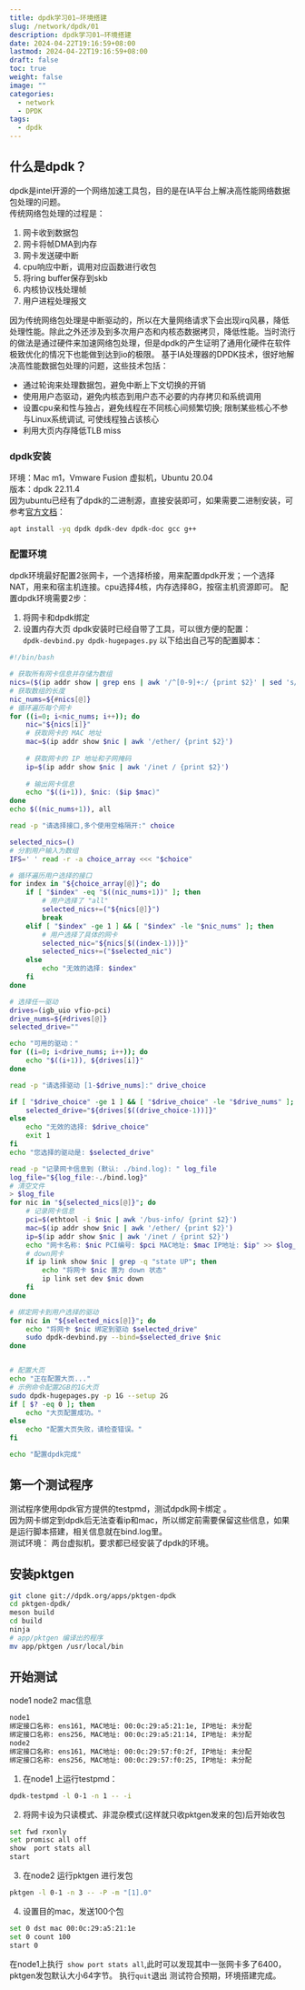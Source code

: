 ```yaml
---
title: dpdk学习01—环境搭建
slug: /network/dpdk/01
description: dpdk学习01—环境搭建
date: 2024-04-22T19:16:59+08:00
lastmod: 2024-04-22T19:16:59+08:00
draft: false
toc: true
weight: false
image: ""
categories:
  - network
  - DPDK
tags:
  - dpdk
---
```

## 什么是dpdk？

dpdk是intel开源的一个网络加速工具包，目的是在IA平台上解决高性能网络数据包处理的问题。  
传统网络包处理的过程是：
1. 网卡收到数据包
2. 网卡将帧DMA到内存
3. 网卡发送硬中断
4. cpu响应中断，调用对应函数进行收包
5. 将ring buffer保存到skb
6. 内核协议栈处理帧
7. 用户进程处理报文  

因为传统网络包处理是中断驱动的，所以在大量网络请求下会出现irq风暴，降低处理性能。除此之外还涉及到多次用户态和内核态数据拷贝，降低性能。当时流行的做法是通过硬件来加速网络包处理，但是dpdk的产生证明了通用化硬件在软件极致优化的情况下也能做到达到io的极限。
基于IA处理器的DPDK技术，很好地解决高性能数据包处理的问题，这些技术包括：
- 通过轮询来处理数据包，避免中断上下文切换的开销
- 使用用户态驱动，避免内核态到用户态不必要的内存拷贝和系统调用
- 设置cpu亲和性与独占，避免线程在不同核心间频繁切换; 限制某些核心不参与Linux系统调试, 可使线程独占该核心
- 利用大页内存降低TLB miss
### dpdk安装
环境：Mac m1，Vmware Fusion 虚拟机，Ubuntu 20.04  
版本：dpdk 22.11.4  
因为ubuntu已经有了dpdk的二进制源，直接安装即可，如果需要二进制安装，可参考[官方文档](https://core.dpdk.org/doc/quick-start/)：
```bash
apt install -yq dpdk dpdk-dev dpdk-doc gcc g++
```

### 配置环境
dpdk环境最好配置2张网卡，一个选择桥接，用来配置dpdk开发；一个选择NAT，用来和宿主机连接。cpu选择4核，内存选择8G，按宿主机资源即可。
配置dpdk环境需要2步：
1. 将网卡和dpdk绑定
2. 设置内存大页
dpdk安装时已经自带了工具，可以很方便的配置：  
`dpdk-devbind.py dpdk-hugepages.py`
以下给出自己写的配置脚本：
```bash
#!/bin/bash

# 获取所有网卡信息并存储为数组
nics=($(ip addr show | grep ens | awk '/^[0-9]+:/ {print $2}' | sed 's/://'))
# 获取数组的长度
nic_nums=${#nics[@]}
# 循环遍历每个网卡
for ((i=0; i<nic_nums; i++)); do    
    nic="${nics[i]}"
    # 获取网卡的 MAC 地址
    mac=$(ip addr show $nic | awk '/ether/ {print $2}')
    
    # 获取网卡的 IP 地址和子网掩码
    ip=$(ip addr show $nic | awk '/inet / {print $2}')
    
    # 输出网卡信息
    echo "$((i+1)), $nic: ($ip $mac)"
done
echo $((nic_nums+1)), all

read -p "请选择接口,多个使用空格隔开:" choice

selected_nics=()
# 分割用户输入为数组
IFS=' ' read -r -a choice_array <<< "$choice"

# 循环遍历用户选择的接口
for index in "${choice_array[@]}"; do
    if [ "$index" -eq "$((nic_nums+1))" ]; then
        # 用户选择了 "all"
        selected_nics+=("${nics[@]}")
        break
    elif [ "$index" -ge 1 ] && [ "$index" -le "$nic_nums" ]; then
        # 用户选择了具体的网卡
        selected_nic="${nics[$((index-1))]}"
        selected_nics+=("$selected_nic")
    else
        echo "无效的选择: $index"
    fi
done

# 选择任一驱动
drives=(igb_uio vfio-pci)
drive_nums=${#drives[@]}
selected_drive=""

echo "可用的驱动："
for ((i=0; i<drive_nums; i++)); do
    echo "$((i+1)), ${drives[i]}"
done

read -p "请选择驱动 [1-$drive_nums]:" drive_choice

if [ "$drive_choice" -ge 1 ] && [ "$drive_choice" -le "$drive_nums" ]; then
    selected_drive="${drives[$((drive_choice-1))]}"
else
    echo "无效的选择: $drive_choice"
    exit 1
fi
echo "您选择的驱动是: $selected_drive"

read -p "记录网卡信息到 (默认: ./bind.log): " log_file
log_file="${log_file:-./bind.log}"
# 清空文件
> $log_file
for nic in "${selected_nics[@]}"; do
    # 记录网卡信息
    pci=$(ethtool -i $nic | awk '/bus-info/ {print $2}')
    mac=$(ip addr show $nic | awk '/ether/ {print $2}')
    ip=$(ip addr show $nic | awk '/inet / {print $2}')
    echo "网卡名称: $nic PCI编号: $pci MAC地址: $mac IP地址: $ip" >> $log_file
    # down网卡
    if ip link show $nic | grep -q "state UP"; then
        echo "将网卡 $nic 置为 down 状态"
        ip link set dev $nic down
    fi
done

# 绑定网卡到用户选择的驱动
for nic in "${selected_nics[@]}"; do
    echo "将网卡 $nic 绑定到驱动 $selected_drive"
    sudo dpdk-devbind.py --bind=$selected_drive $nic
done


# 配置大页
echo "正在配置大页..."
# 示例命令配置2GB的1G大页
sudo dpdk-hugepages.py -p 1G --setup 2G
if [ $? -eq 0 ]; then
    echo "大页配置成功。"
else
    echo "配置大页失败，请检查错误。"
fi

echo "配置dpdk完成"
```
## 第一个测试程序
测试程序使用dpdk官方提供的testpmd，测试dpdk网卡绑定 。  
因为网卡绑定到dpdk后无法查看ip和mac，所以绑定前需要保留这些信息，如果是运行脚本搭建，相关信息就在bind.log里。  
测试环境： 两台虚拟机，要求都已经安装了dpdk的环境。
## 安装pktgen
```bash
git clone git://dpdk.org/apps/pktgen-dpdk
cd pktgen-dpdk/
meson build
cd build
ninja
# app/pktgen 编译出的程序
mv app/pktgen /usr/local/bin
```
## 开始测试

node1  node2 mac信息
```bash
node1
绑定接口名称: ens161, MAC地址: 00:0c:29:a5:21:1e, IP地址: 未分配
绑定接口名称: ens256, MAC地址: 00:0c:29:a5:21:14, IP地址: 未分配
node2
绑定接口名称: ens161, MAC地址: 00:0c:29:57:f0:2f, IP地址: 未分配
绑定接口名称: ens256, MAC地址: 00:0c:29:57:f0:25, IP地址: 未分配
```
1.  在node1 上运行testpmd：
```bash
dpdk-testpmd -l 0-1 -n 1 -- -i
```
2. 将网卡设为只读模式、非混杂模式(这样就只收pktgen发来的包)后开始收包
```bash
set fwd rxonly
set promisc all off
show  port stats all
start
```
3. 在node2 运行pktgen 进行发包
```bash
pktgen -l 0-1 -n 3 -- -P -m "[1].0"
```
4. 设置目的mac，发送100个包
```bash
set 0 dst mac 00:0c:29:a5:21:1e
set 0 count 100
start 0
```
在node1上执行` show port stats all`,此时可以发现其中一张网卡多了6400，pktgen发包默认大小64字节。
执行`quit`退出
测试符合预期，环境搭建完成。
